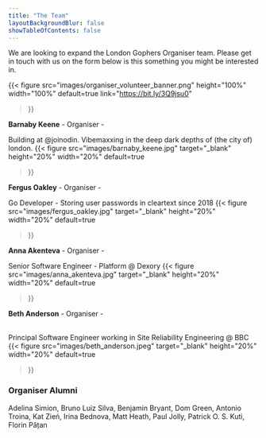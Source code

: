 ```yaml
---
title: "The Team"
layoutBackgroundBlur: false
showTableOfContents: false
---
```


We are looking to expand the London Gophers Organiser team. Please get in touch with us on the form below is this something you might be interested in. 

{{< figure
src="images/organiser_volunteer_banner.png"
height="100%"
width="100%"
default=true
link="https://bit.ly/3Q9jsu0"
>}}

**Barnaby Keene** - Organiser -
<a href="https://www.southcla.ws/" target="_blank" style="color: #ffffff; text-decoration: none;">{{< icon "link" >}}</a>
<a href="https://twitter.com/Southclaws" target="_blank" style="color: #ffffff; text-decoration: none;">{{< icon "twitter" >}}</a>

Building at @joinodin. Vibemaxxing in the deep dark depths of (the city of) london.
{{< figure
src="images/barnaby_keene.jpg"
target="_blank"
height="20%"
width="20%"
default=true
>}}

**Fergus Oakley** - Organiser -
<a href="https://www.linkedin.com/in/fergus-oakley/" target="_blank" style="color: #ffffff; text-decoration: none;">{{< icon "linkedin" >}}</a>

Go Developer - Storing user passwords in cleartext since 2018
{{< figure
src="images/fergus_oakley.jpg"
target="_blank"
height="20%"
width="20%"
default=true
>}}

**Anna Akenteva** - Organiser -
<a href="https://www.linkedin.com/in/anna-akenteva/" target="_blank" style="color: #ffffff; text-decoration: none;">{{< icon "linkedin" >}}</a>

Senior Software Engineer - Platform @ Dexory
{{< figure
src="images/anna_akenteva.jpg"
target="_blank"
height="20%"
width="20%"
default=true
>}}

**Beth Anderson** - Organiser - 
<a href="https://hachyderm.io/@betandr" target="_blank" style="color: #ffffff; text-decoration: none;">{{< icon "mastodon" >}}</a>
<a href="https://www.linkedin.com/in/betandr/" target="_blank" style="color: #ffffff; text-decoration: none;">{{< icon "linkedin" >}}</a>
<a href="https://twitter.com/betandr" target="_blank" style="color: #ffffff; text-decoration: none;">{{< icon "twitter" >}}</a>

Principal Software Engineer working in Site Reliability Engineering @ BBC
{{< figure
src="images/beth_anderson.jpeg"
target="_blank"
height="20%"
width="20%"
default=true
>}}

### Organiser Alumni

Adelina Simion, Bruno Luiz Silva, Benjamin Bryant, Dom Green, Antonio Troina, Kat Zień, Irina Bednova, Matt Heath, Paul Jolly, Patrick O. S. Kuti, Florin Pățan
